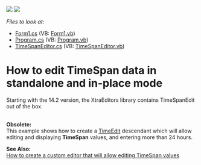 <!-- default badges list -->
[![](https://img.shields.io/badge/Open_in_DevExpress_Support_Center-FF7200?style=flat-square&logo=DevExpress&logoColor=white)](https://supportcenter.devexpress.com/ticket/details/E1976)
[![](https://img.shields.io/badge/📖_How_to_use_DevExpress_Examples-e9f6fc?style=flat-square)](https://docs.devexpress.com/GeneralInformation/403183)
<!-- default badges end -->
<!-- default file list -->
*Files to look at*:

* [Form1.cs](./CS/TimeSpanEditor/Form1.cs) (VB: [Form1.vb](./VB/TimeSpanEditor/Form1.vb))
* [Program.cs](./CS/TimeSpanEditor/Program.cs) (VB: [Program.vb](./VB/TimeSpanEditor/Program.vb))
* [TimeSpanEditor.cs](./CS/TimeSpanEditor/TimeSpanEditor.cs) (VB: [TimeSpanEditor.vb](./VB/TimeSpanEditor/TimeSpanEditor.vb))
<!-- default file list end -->
# How to edit TimeSpan data in standalone and in-place mode


<p>Starting with the 14.2 version, the XtraEditors library contains TimeSpanEdit out of the box.</p>
<p><strong><br />Obsolete:</strong><br />This example shows how to create a <a href="http://documentation.devexpress.com/#WindowsForms/clsDevExpressXtraEditorsTimeEdittopic">TimeEdit</a> descendant which will allow editing and displaying <strong>TimeSpan</strong> values, and entering more than 24 hours.</p>
<p><strong>See Also:</strong><br /> <a href="https://www.devexpress.com/Support/Center/p/K18332">How to create a custom editor that will allow editing TimeSpan values </a></p>

<br/>


